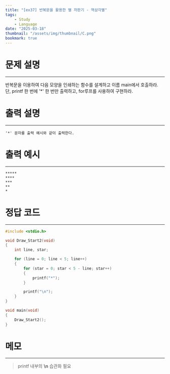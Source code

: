 ```yaml
---
title: "[ex37] 반복문을 활용한 별 자판기 - 역삼각별"
tags:
    - Study
    - Language
date: "2025-03-18"
thumbnail: "/assets/img/thumbnail/C.png"
bookmark: true
---
```

# 문제 설명
---
반복문을 이용하여 다음 모양을 인쇄하는 함수를 설계하고 이름 main에서 호출하라.
단, printf 한 번에 '*' 한 번만 출력하고, for루프를 사용하여 구현하라.

# 출력 설명
---

```
'*' 문자를 출력 예시와 같이 출력한다.
```

# 출력 예시
---

```
*****
****
***
**
*
```

# 정답 코드
---

```c
#include <stdio.h>

void Draw_Start2(void)
{
	int line, star;

	for (line = 0; line < 5; line++)
	{
		for (star = 0; star < 5 - line; star++)
		{
			printf("*");
		}

		printf("\n");
	}
}

void main(void)
{
	Draw_Start2();
}
```

# 메모
---
> printf 내부의 **\n** 습관화 필요